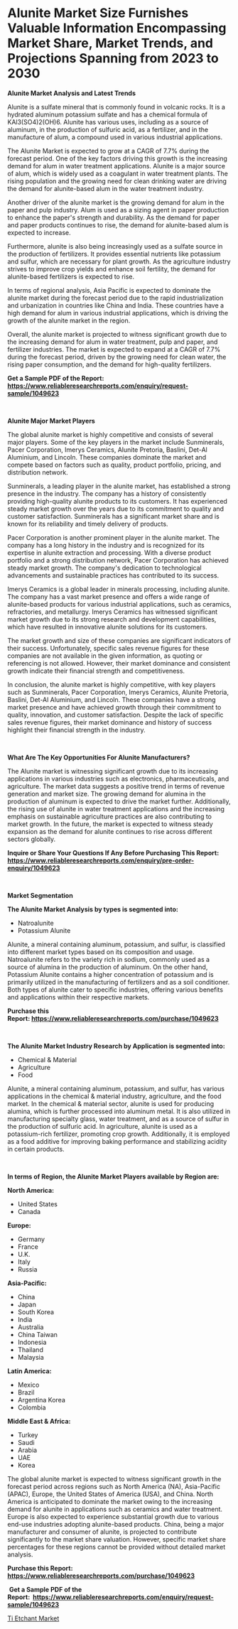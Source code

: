 <p><h1>Alunite Market Size Furnishes Valuable Information Encompassing Market Share, Market Trends, and Projections Spanning from 2023 to 2030</h1></p><p><strong>Alunite Market Analysis and Latest Trends</strong></p>
<p><p>Alunite is a sulfate mineral that is commonly found in volcanic rocks. It is a hydrated aluminum potassium sulfate and has a chemical formula of KAl3(SO4)2(OH)6. Alunite has various uses, including as a source of aluminum, in the production of sulfuric acid, as a fertilizer, and in the manufacture of alum, a compound used in various industrial applications.</p><p>The Alunite Market is expected to grow at a CAGR of 7.7% during the forecast period. One of the key factors driving this growth is the increasing demand for alum in water treatment applications. Alunite is a major source of alum, which is widely used as a coagulant in water treatment plants. The rising population and the growing need for clean drinking water are driving the demand for alunite-based alum in the water treatment industry.</p><p>Another driver of the alunite market is the growing demand for alum in the paper and pulp industry. Alum is used as a sizing agent in paper production to enhance the paper's strength and durability. As the demand for paper and paper products continues to rise, the demand for alunite-based alum is expected to increase.</p><p>Furthermore, alunite is also being increasingly used as a sulfate source in the production of fertilizers. It provides essential nutrients like potassium and sulfur, which are necessary for plant growth. As the agriculture industry strives to improve crop yields and enhance soil fertility, the demand for alunite-based fertilizers is expected to rise.</p><p>In terms of regional analysis, Asia Pacific is expected to dominate the alunite market during the forecast period due to the rapid industrialization and urbanization in countries like China and India. These countries have a high demand for alum in various industrial applications, which is driving the growth of the alunite market in the region.</p><p>Overall, the alunite market is projected to witness significant growth due to the increasing demand for alum in water treatment, pulp and paper, and fertilizer industries. The market is expected to expand at a CAGR of 7.7% during the forecast period, driven by the growing need for clean water, the rising paper consumption, and the demand for high-quality fertilizers.</p></p>
<p><strong>Get a Sample PDF of the Report:&nbsp; <a href="https://www.reliableresearchreports.com/enquiry/request-sample/1049623">https://www.reliableresearchreports.com/enquiry/request-sample/1049623</a></strong></p>
<p>&nbsp;</p>
<p><strong>Alunite Major Market Players</strong></p>
<p><p>The global alunite market is highly competitive and consists of several major players. Some of the key players in the market include Sunminerals, Pacer Corporation, Imerys Ceramics, Alunite Pretoria, Baslini, Det-Al Aluminium, and Lincoln. These companies dominate the market and compete based on factors such as quality, product portfolio, pricing, and distribution network.</p><p>Sunminerals, a leading player in the alunite market, has established a strong presence in the industry. The company has a history of consistently providing high-quality alunite products to its customers. It has experienced steady market growth over the years due to its commitment to quality and customer satisfaction. Sunminerals has a significant market share and is known for its reliability and timely delivery of products.</p><p>Pacer Corporation is another prominent player in the alunite market. The company has a long history in the industry and is recognized for its expertise in alunite extraction and processing. With a diverse product portfolio and a strong distribution network, Pacer Corporation has achieved steady market growth. The company's dedication to technological advancements and sustainable practices has contributed to its success.</p><p>Imerys Ceramics is a global leader in minerals processing, including alunite. The company has a vast market presence and offers a wide range of alunite-based products for various industrial applications, such as ceramics, refractories, and metallurgy. Imerys Ceramics has witnessed significant market growth due to its strong research and development capabilities, which have resulted in innovative alunite solutions for its customers.</p><p>The market growth and size of these companies are significant indicators of their success. Unfortunately, specific sales revenue figures for these companies are not available in the given information, as quoting or referencing is not allowed. However, their market dominance and consistent growth indicate their financial strength and competitiveness.</p><p>In conclusion, the alunite market is highly competitive, with key players such as Sunminerals, Pacer Corporation, Imerys Ceramics, Alunite Pretoria, Baslini, Det-Al Aluminium, and Lincoln. These companies have a strong market presence and have achieved growth through their commitment to quality, innovation, and customer satisfaction. Despite the lack of specific sales revenue figures, their market dominance and history of success highlight their financial strength in the industry.</p></p>
<p>&nbsp;</p>
<p><strong>What Are The Key Opportunities For Alunite Manufacturers?</strong></p>
<p><p>The Alunite market is witnessing significant growth due to its increasing applications in various industries such as electronics, pharmaceuticals, and agriculture. The market data suggests a positive trend in terms of revenue generation and market size. The growing demand for alumina in the production of aluminum is expected to drive the market further. Additionally, the rising use of alunite in water treatment applications and the increasing emphasis on sustainable agriculture practices are also contributing to market growth. In the future, the market is expected to witness steady expansion as the demand for alunite continues to rise across different sectors globally.</p></p>
<p><strong>Inquire or Share Your Questions If Any Before Purchasing This Report: <a href="https://www.reliableresearchreports.com/enquiry/pre-order-enquiry/1049623">https://www.reliableresearchreports.com/enquiry/pre-order-enquiry/1049623</a></strong></p>
<p>&nbsp;</p>
<p><strong>Market Segmentation</strong></p>
<p><strong>The Alunite Market Analysis by types is segmented into:</strong></p>
<p><ul><li>Natroalunite</li><li>Potassium Alunite</li></ul></p>
<p><p>Alunite, a mineral containing aluminum, potassium, and sulfur, is classified into different market types based on its composition and usage. Natroalunite refers to the variety rich in sodium, commonly used as a source of alumina in the production of aluminum. On the other hand, Potassium Alunite contains a higher concentration of potassium and is primarily utilized in the manufacturing of fertilizers and as a soil conditioner. Both types of alunite cater to specific industries, offering various benefits and applications within their respective markets.</p></p>
<p><strong>Purchase this Report:&nbsp;<a href="https://www.reliableresearchreports.com/purchase/1049623">https://www.reliableresearchreports.com/purchase/1049623</a></strong></p>
<p>&nbsp;</p>
<p><strong>The Alunite Market Industry Research by Application is segmented into:</strong></p>
<p><ul><li>Chemical & Material</li><li>Agriculture</li><li>Food</li></ul></p>
<p><p>Alunite, a mineral containing aluminum, potassium, and sulfur, has various applications in the chemical & material industry, agriculture, and the food market. In the chemical & material sector, alunite is used for producing alumina, which is further processed into aluminum metal. It is also utilized in manufacturing specialty glass, water treatment, and as a source of sulfur in the production of sulfuric acid. In agriculture, alunite is used as a potassium-rich fertilizer, promoting crop growth. Additionally, it is employed as a food additive for improving baking performance and stabilizing acidity in certain products.</p></p>
<p>&nbsp;</p>
<p><strong>In terms of Region, the Alunite Market Players available by Region are:</strong></p>
<p>
    <p> <strong> North America: </strong>
        <ul>
            <li>United States</li>
            <li>Canada</li>
        </ul>
        </p> 
    <p> <strong> Europe: </strong>
        <ul>
            <li>Germany</li>
            <li>France</li>
            <li>U.K.</li>
            <li>Italy</li>
            <li>Russia</li>
        </ul>
        </p> 
    <p> <strong> Asia-Pacific: </strong>
        <ul>
            <li>China</li>
            <li>Japan</li>
            <li>South Korea</li>
            <li>India</li>
            <li>Australia</li>
            <li>China Taiwan</li>
            <li>Indonesia</li>
            <li>Thailand</li>
            <li>Malaysia</li>
        </ul>
        </p> 
    <p> <strong> Latin America: </strong>
        <ul>
            <li>Mexico</li>
            <li>Brazil</li>
            <li>Argentina Korea</li>
            <li>Colombia</li>
        </ul>
        </p> 
    <p> <strong> Middle East & Africa: </strong>
        <ul>
            <li>Turkey</li>
            <li>Saudi</li>
            <li>Arabia</li>
            <li>UAE</li>
            <li>Korea</li>
        </ul>
    </p>
    </p>
<p><p>The global alunite market is expected to witness significant growth in the forecast period across regions such as North America (NA), Asia-Pacific (APAC), Europe, the United States of America (USA), and China. North America is anticipated to dominate the market owing to the increasing demand for alunite in applications such as ceramics and water treatment. Europe is also expected to experience substantial growth due to various end-use industries adopting alunite-based products. China, being a major manufacturer and consumer of alunite, is projected to contribute significantly to the market share valuation. However, specific market share percentages for these regions cannot be provided without detailed market analysis.</p></p>
<p><strong>Purchase this Report: <a href="https://www.reliableresearchreports.com/purchase/1049623">https://www.reliableresearchreports.com/purchase/1049623</a></strong></p>
<p>&nbsp;<strong>Get a Sample PDF of the Report:&nbsp;&nbsp;<a href="https://www.reliableresearchreports.com/enquiry/request-sample/1049623">https://www.reliableresearchreports.com/enquiry/request-sample/1049623</a></strong></p>
<p><strong></strong></p>
<p><p><a href="https://github.com/GroverBarry/Market-Research-Report-List-2/blob/main/ti-etchant-market.md">Ti Etchant Market</a></p></p>